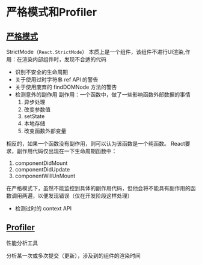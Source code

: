 # 严格模式和Profiler

## [严格模式](https://react.docschina.org/docs/strict-mode.html) 

StrictMode（```React.StrictMode```） 本质上是一个组件，该组件不进行UI渲染,作用：在渲染内部组件时，发现不合适的代码


- 识别不安全的生命周期
- 关于使用过时字符串 ref API 的警告
- 关于使用废弃的 findDOMNode 方法的警告
- 检测意外的副作用
副作用：一个函数中，做了一些影响函数外部数据的事情
    1. 异步处理
    2. 改变参数值
    3. setState
    4. 本地存储
    5. 改变函数外部变量

相反的，如果一个函数没有副作用，则可以认为该函数是一个纯函数。
React要求，副作用代码仅出现在一下生命周期函数中：
1. componentDidMount
2. componentDidUpdate 
3. componentWillUnMount

在严格模式下，虽然不能监控到具体的副作用代码，但他会将不能具有副作用的函数调用两遍，以便发现错误（仅在开发阶段这样处理）
- 检测过时的 context API

## [Profiler](https://react.docschina.org/docs/profiler.html)

性能分析工具

分析某一次或多次提交（更新），涉及到的组件的渲染时间